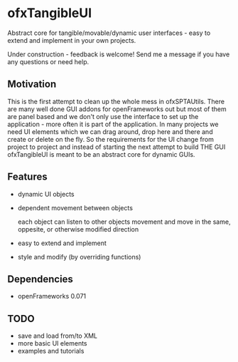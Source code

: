 ofxTangibleUI
=============

Abstract core for tangible/movable/dynamic user interfaces - easy to extend and implement in your own projects.

Under construction - feedback is welcome!
Send me a message if you have any questions or need help.

Motivation
----------

This is the first attempt to clean up the whole mess in ofxSPTAUtils. 
There are many well done GUI addons for openFrameworks out but most of them are panel based and we don't only use the interface to set up the application - more often it is part of the application. In many projects we need UI elements which we can drag around, drop here and there and create or delete on the fly. So the requirements for the UI change from project to project and instead of starting the next attempt to build THE GUI ofxTangibleUI is meant to be an abstract core for dynamic GUIs. 

Features
--------
*	dynamic UI objects
*	dependent movement between objects
	
	each object can listen to other objects movement and move in the same, oppesite, or otherwise modified direction
*	easy to extend and implement
*	style and modify (by overriding functions)

Dependencies
------------
*	openFrameworks 0.071

TODO
----
*	save and load from/to XML
*	more basic UI elements
*	examples and tutorials
